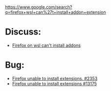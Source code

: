https://www.google.com/search?q=firefox+wsl+can%27t+install+addon+extension

# Discuss:
- [Firefox on wsl can't install addons](https://www.reddit.com/r/bashonubuntuonwindows/comments/akdfvr/firefox_on_wsl_cant_install_addons/)

# Bug:
- [Firefox unable to install extensions.  #2353](https://github.com/Microsoft/WSL/issues/2353)
- [Firefox unable to install extensions #13175](https://github.com/microsoft/WSL/issues/13175)
